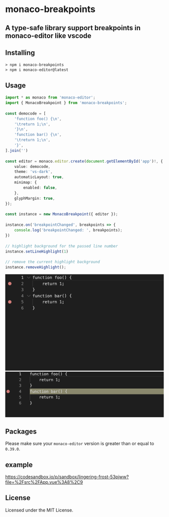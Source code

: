 # monaco-breakpoints

## A type-safe library support breakpoints in monaco-editor like vscode

## Installing
```
> npm i monaco-breakpoints
> npm i monaco-editor@latest
```

## Usage
```typescript
import * as monaco from 'monaco-editor';
import { MonacoBreakpoint } from 'monaco-breakpoints';

const democode = [
	'function foo() {\n',
	'\treturn 1;\n',
	'}\n',
	'function bar() {\n',
	'\treturn 1;\n',
	'}',
].join('')

const editor = monaco.editor.create(document.getElementById('app')!, {
    value: democode,
    theme: 'vs-dark',
    automaticLayout: true,
    minimap: {
        enabled: false,
    },
    glyphMargin: true,
});

const instance = new MonacoBreakpoint({ editor });

instance.on('breakpointChanged', breakpoints => {
    console.log('breakpointChanged: ', breakpoints);
})

// highlight background for the passed line number
instance.setLineHighlight(1)

// remove the current highlight background
instance.removeHighlight();
```

![](https://github.com/KamiC6238/monaco-breakpoints/blob/main/public/breakpoint.png)
![](https://github.com/KamiC6238/monaco-breakpoints/blob/main/public/highlight.png)

## Packages
Please make sure your `monaco-editor` version is greater than or equal to `0.39.0`.

## example
https://codesandbox.io/p/sandbox/lingering-frost-53pjww?file=%2Fsrc%2FApp.vue%3A8%2C9

## License
Licensed under the MIT License.
